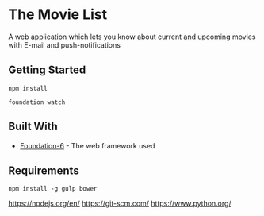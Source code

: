 # The Movie List
A web application which lets you know about current and upcoming movies with E-mail and push-notifications

## Getting Started
```
npm install
```

```
foundation watch
```
## Built With
* [Foundation-6](https://foundation.zurb.com/) - The web framework used

## Requirements
```
npm install -g gulp bower
```


https://nodejs.org/en/
https://git-scm.com/
https://www.python.org/

